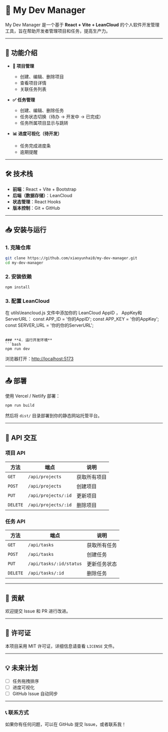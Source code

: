 # 📌 My Dev Manager

My Dev Manager 是一个基于 **React + Vite + LeanCloud** 的个人软件开发管理工具，旨在帮助开发者管理项目和任务，提高生产力。

---

## 🚀 功能介绍

- **📂 项目管理**
  - 创建、编辑、删除项目
  - 查看项目详情
  - 关联任务列表

- **✅ 任务管理**
  - 创建、编辑、删除任务
  - 任务状态切换（待办 → 开发中 → 已完成）
  - 任务所属项目显示与跳转

- **📊 进度可视化（待开发）**
  - 任务完成进度条
  - 逾期提醒

---

## 🛠️ 技术栈

- **前端**：React + Vite + Bootstrap
- **后端（数据存储）**：LeanCloud
- **状态管理**：React Hooks
- **版本控制**：Git + GitHub

---

## 📥 安装与运行

### **1. 克隆仓库**
```bash
git clone https://github.com/xiaoyunhai0/my-dev-manager.git
cd my-dev-manager
```

### **2. 安装依赖**
```bash
npm install
```

### **3. 配置 LeanCloud**
在 utils\leancloud.js 文件中添加你的 LeanCloud AppID ， AppKey和ServerURL：
const APP_ID = '你的AppID';
const APP_KEY = '你的AppKey';
const SERVER_URL = '你的你的ServerURL';
```

### **4. 运行开发环境**
```bash
npm run dev
```
浏览器打开：[http://localhost:5173](http://localhost:5173)

---

## 📤 部署

使用 Vercel / Netlify 部署：
```bash
npm run build
```
然后将 `dist/` 目录部署到你的静态网站托管平台。

---

## 📌 API 交互

### **项目 API**
| 方法 | 端点 | 说明 |
|------|------|------|
| `GET` | `/api/projects` | 获取所有项目 |
| `POST` | `/api/projects` | 创建项目 |
| `PUT` | `/api/projects/:id` | 更新项目 |
| `DELETE` | `/api/projects/:id` | 删除项目 |

### **任务 API**
| 方法 | 端点 | 说明 |
|------|------|------|
| `GET` | `/api/tasks` | 获取所有任务 |
| `POST` | `/api/tasks` | 创建任务 |
| `PUT` | `/api/tasks/:id/status` | 更新任务状态 |
| `DELETE` | `/api/tasks/:id` | 删除任务 |

---

## 🤝 贡献

欢迎提交 Issue 和 PR 进行改进。

---

## 📜 许可证

本项目采用 MIT 许可证，详细信息请查看 `LICENSE` 文件。

---

## 💡 未来计划

- [ ] 任务拖拽排序
- [ ] 进度可视化
- [ ] GitHub Issue 自动同步

---

### 📞 联系方式
如果你有任何问题，可以在 GitHub 提交 Issue，或者联系我！

